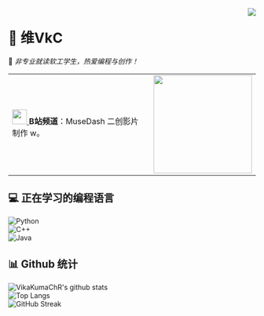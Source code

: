 <img align="right" src="https://count.getloli.com/get/@:VikaKumaChR?theme=food">

# 🎵 维VkC
🌟 *非专业就读软工学生，热爱编程与创作！*

<table>
  <tr>
    <td>
      <a href="https://space.bilibili.com/387756916">
        <img height="30" width="30" src="https://upload.wikimedia.org/wikipedia/commons/e/eb/Bilibili_Logo_Icon.svg">
      </a>
      <b>B站频道</b>：MuseDash 二创影片制作 w。
    </td>
    <td><img src="你的GIF链接" width="200"></td>
  </tr>
</table>

## 💻 **正在学习的编程语言**
![Python](https://img.shields.io/badge/Python-3776AB?style=flat&logo=python&logoColor=white)  
![C++](https://img.shields.io/badge/C++-00599C?style=flat&logo=cplusplus&logoColor=white)  
![Java](https://img.shields.io/badge/Java-007396?style=flat&logo=java&logoColor=white)  

## 📊 **Github 统计**
![VikaKumaChR's github stats](https://github-readme-stats.vercel.app/api?username=VikaKumaChR&show_icons=true&theme=vue)  
![Top Langs](https://github-readme-stats.vercel.app/api/top-langs/?username=VikaKumaChR&layout=compact&theme=vue)  
![GitHub Streak](https://github-readme-streak-stats.herokuapp.com/?user=VikaKumaChR&theme=vue)  
